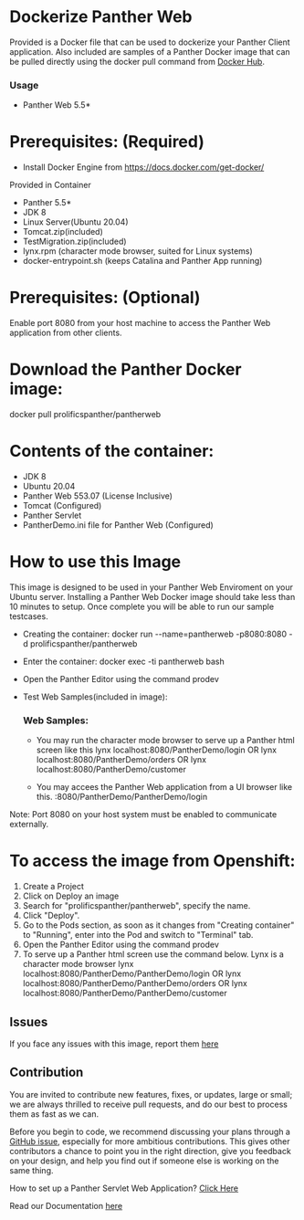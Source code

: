 # Dockerize Panther Web
Provided is a Docker file that can be used to dockerize  your Panther Client application. Also included are samples of a Panther Docker image  that can  be pulled directly using the docker pull command from [Docker Hub](https://hub.docker.com/repository/docker/prolificspanther/pantherweb).

### Usage
* Panther Web 5.5*

# Prerequisites: (Required)
  * Install Docker Engine from  https://docs.docker.com/get-docker/ 
  
  Provided in Container
  * Panther 5.5*
  * JDK 8
  * Linux Server(Ubuntu 20.04)
  * Tomcat.zip(included)
  * TestMigration.zip(included)
  * lynx.rpm (character mode browser, suited for Linux systems)
  * docker-entrypoint.sh (keeps Catalina and Panther App running)
  
 # Prerequisites: (Optional)
   Enable port 8080 from your host machine to access the Panther Web application from other clients.
    
 # Download the Panther Docker image:
    
   docker pull prolificspanther/pantherweb  
   
 # Contents of the container:
 * JDK 8
 * Ubuntu 20.04
 * Panther Web 553.07 (License Inclusive)
 * Tomcat (Configured)
 * Panther Servlet
 * PantherDemo.ini file for Panther Web (Configured)
 
 # How to use this Image
   This image is designed to be used in your Panther Web Enviroment on your Ubuntu server. Installing a Panther Web Docker image should take less than 10 minutes to setup. Once    complete you will be able to run our sample testcases.
 
* Creating the container:
  docker run --name=pantherweb -p8080:8080 -d prolificspanther/pantherweb

* Enter the container:
  docker exec -ti pantherweb bash
 
* Open the Panther Editor using the command
  prodev

* Test Web Samples(included in image):
  ### Web Samples:
  * You may run the character mode browser to serve up a Panther html screen like this
    lynx localhost:8080/PantherDemo/login
    OR
    lynx localhost:8080/PantherDemo/orders
    OR
    lynx localhost:8080/PantherDemo/customer
  
  * You may accees the Panther Web application from a UI browser like this. <IP>:8080/PantherDemo/PantherDemo/login

Note: Port 8080 on your host system must be enabled to communicate externally.

# To access the image from Openshift:
1) Create a Project
2) Click on Deploy an image
3) Search for "prolificspanther/pantherweb", specify the name.
4) Click "Deploy".
5) Go to the Pods section, as soon as it changes from "Creating container" to "Running", enter into the Pod and switch to "Terminal" tab.
6) Open the Panther Editor using the command
  prodev
7) To serve up a Panther html screen   use the command below. Lynx is a character mode browser
lynx localhost:8080/PantherDemo/PantherDemo/login
OR
lynx localhost:8080/PantherDemo/PantherDemo/orders
OR
lynx localhost:8080/PantherDemo/PantherDemo/customer

## Issues
If you face any issues with this image, report them [here](https://github.com/ProlificsPanther/Docker-Panther/issues)

## Contribution
You are invited to contribute new features, fixes, or updates, large or small; we are always thrilled to receive pull requests, and do our best to process them as fast as we can.

Before you begin to code, we recommend discussing your plans through a [GitHub issue](https://github.com/ProlificsPanther/Docker-Panther/issues), especially for more ambitious contributions. This gives other contributors a chance to point you in the right direction, give you feedback on your design, and help you find out if someone else is working on the same thing.

How to set up a Panther Servlet Web Application? [Click Here](https://github.com/ProlificsPanther/PantherWeb/releases "Named link title")

Read our Documentation [here](https://docs.prolifics.com)
